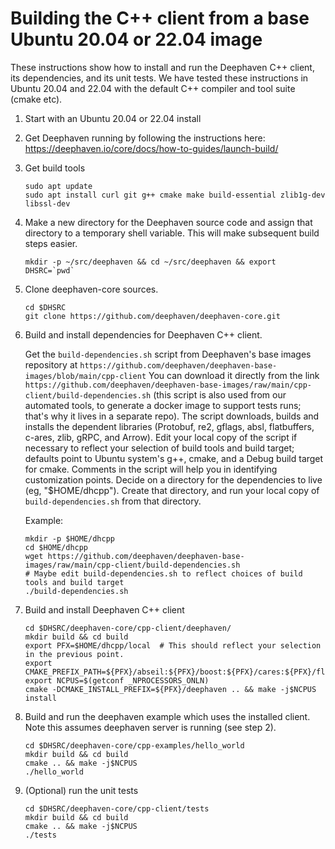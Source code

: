 # Building the C++ client from a base Ubuntu 20.04 or 22.04 image

These instructions show how to install and run the Deephaven C++ client, its dependencies,
and its unit tests. We have tested these instructions in Ubuntu 20.04 and 22.04 with the default
C++ compiler and tool suite (cmake etc).

1. Start with an Ubuntu 20.04 or 22.04 install

2. Get Deephaven running by following the instructions here: https://deephaven.io/core/docs/how-to-guides/launch-build/

3. Get build tools
   ```
   sudo apt update
   sudo apt install curl git g++ cmake make build-essential zlib1g-dev libssl-dev
   ```
4. Make a new directory for the Deephaven source code and assign that directory
   to a temporary shell variable. This will make subsequent build steps easier.
   ```
   mkdir -p ~/src/deephaven && cd ~/src/deephaven && export DHSRC=`pwd`
   ```
5. Clone deephaven-core sources.
   ```
   cd $DHSRC
   git clone https://github.com/deephaven/deephaven-core.git
   ```

6. Build and install dependencies for Deephaven C++ client.

   Get the `build-dependencies.sh` script from Deephaven's base images repository
   at `https://github.com/deephaven/deephaven-base-images/blob/main/cpp-client`
   You can download it directly from the link
   `https://github.com/deephaven/deephaven-base-images/raw/main/cpp-client/build-dependencies.sh`
   (this script is also used from our automated tools, to generate a docker image to
   support tests runs; that's why it lives in a separate repo).
   The script downloads, builds and installs the dependent libraries
   (Protobuf, re2, gflags, absl, flatbuffers, c-ares, zlib, gRPC, and Arrow).
   Edit your local copy of the script if necessary to reflect your selection
   of build tools and build target;
   defaults point to Ubuntu system's g++, cmake, and a Debug build target for cmake.
   Comments in the script will help you in identifying customization points.
   Decide on a directory for the dependencies to live (eg, "$HOME/dhcpp").
   Create that directory, and run your local copy of `build-dependencies.sh` from
   that directory.

   Example:
   ```
   mkdir -p $HOME/dhcpp
   cd $HOME/dhcpp
   wget https://github.com/deephaven/deephaven-base-images/raw/main/cpp-client/build-dependencies.sh
   # Maybe edit build-dependencies.sh to reflect choices of build tools and build target
   ./build-dependencies.sh
   ```

7. Build and install Deephaven C++ client

   ```
   cd $DHSRC/deephaven-core/cpp-client/deephaven/
   mkdir build && cd build
   export PFX=$HOME/dhcpp/local  # This should reflect your selection in the previous point.
   export CMAKE_PREFIX_PATH=${PFX}/abseil:${PFX}/boost:${PFX}/cares:${PFX}/flatbuffers:${PFX}/gflags:${PFX}/immer:${PFX}/protobuf:${PFX}/re2:${PFX}/zlib:${PFX}/grpc:${PFX}/arrow:${PFX}/deephaven
   export NCPUS=$(getconf _NPROCESSORS_ONLN)
   cmake -DCMAKE_INSTALL_PREFIX=${PFX}/deephaven .. && make -j$NCPUS install
   ```

8. Build and run the deephaven example which uses the installed client.
   Note this assumes deephaven server is running (see step 2).

   ```
   cd $DHSRC/deephaven-core/cpp-examples/hello_world
   mkdir build && cd build
   cmake .. && make -j$NCPUS
   ./hello_world
   ```

9. (Optional) run the unit tests

    ```
    cd $DHSRC/deephaven-core/cpp-client/tests
    mkdir build && cd build
    cmake .. && make -j$NCPUS
    ./tests
    ```
